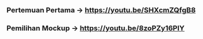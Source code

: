 ### Pertemuan Pertama -> https://youtu.be/SHXcmZQfgB8

### Pemilihan Mockup -> https://youtu.be/8zoPZy16PIY
